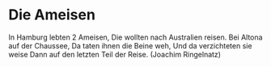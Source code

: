 # Die Ameisen

In Hamburg lebten 2 Ameisen,
Die wollten nach Australien reisen.
Bei Altona auf der Chaussee,
Da taten ihnen die Beine weh,
Und da verzichteten sie weise
Dann auf den letzten Teil der Reise.
(Joachim Ringelnatz)
